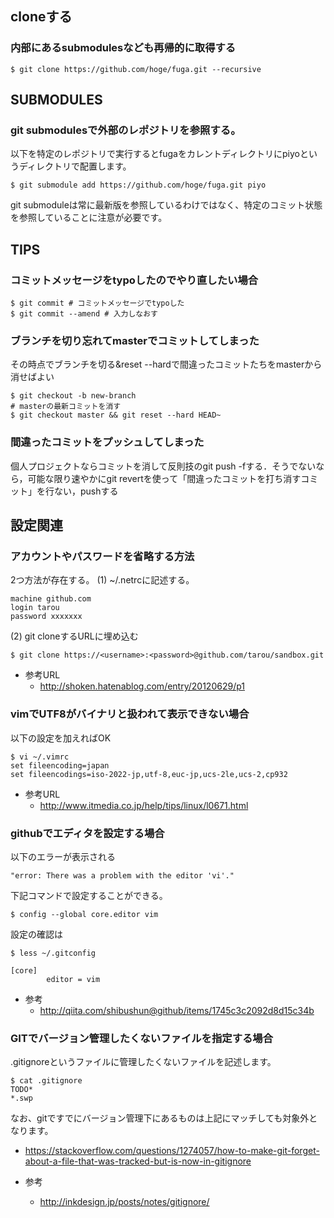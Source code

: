 

## cloneする

### 内部にあるsubmodulesなども再帰的に取得する
```
$ git clone https://github.com/hoge/fuga.git --recursive
```

## SUBMODULES

### git submodulesで外部のレポジトリを参照する。
以下を特定のレポジトリで実行するとfugaをカレントディレクトリにpiyoというディレクトリで配置します。
```
$ git submodule add https://github.com/hoge/fuga.git piyo
```

git submoduleは常に最新版を参照しているわけではなく、特定のコミット状態を参照していることに注意が必要です。


###


## TIPS

### コミットメッセージをtypoしたのでやり直したい場合
```
$ git commit # コミットメッセージでtypoした
$ git commit --amend # 入力しなおす
```

### ブランチを切り忘れてmasterでコミットしてしまった
その時点でブランチを切る&reset --hardで間違ったコミットたちをmasterから消せばよい
```
$ git checkout -b new-branch
# masterの最新コミットを消す
$ git checkout master && git reset --hard HEAD~
```

### 間違ったコミットをプッシュしてしまった
個人プロジェクトならコミットを消して反則技のgit push -fする．そうでないなら，可能な限り速やかにgit revertを使って「間違ったコミットを打ち消すコミット」を行ない，pushする


## 設定関連
### アカウントや️パスワードを省略する方法
2つ方法が存在する。
(1) ~/.netrcに記述する。
```
machine github.com
login tarou
password xxxxxxx
```

(2) git cloneするURLに埋め込む
```
$ git clone https://<username>:<password>@github.com/tarou/sandbox.git
```

- 参考URL
  - http://shoken.hatenablog.com/entry/20120629/p1

### vimでUTF8がバイナリと扱われて表示できない場合
以下の設定を加えればOK
```
$ vi ~/.vimrc
set fileencoding=japan
set fileencodings=iso-2022-jp,utf-8,euc-jp,ucs-2le,ucs-2,cp932 
```

- 参考URL
  - http://www.itmedia.co.jp/help/tips/linux/l0671.html

### githubでエディタを設定する場合
以下のエラーが表示される
```
"error: There was a problem with the editor 'vi'."
```

下記コマンドで設定することができる。
```
$ config --global core.editor vim
```

設定の確認は

```
$ less ~/.gitconfig

[core]
        editor = vim
```

- 参考
  - http://qiita.com/shibushun@github/items/1745c3c2092d8d15c34b

### GITでバージョン管理したくないファイルを指定する場合
.gitignoreというファイルに管理したくないファイルを記述します。

```
$ cat .gitignore
TODO*
*.swp
```

なお、gitですでにバージョン管理下にあるものは上記にマッチしても対象外となります。
- https://stackoverflow.com/questions/1274057/how-to-make-git-forget-about-a-file-that-was-tracked-but-is-now-in-gitignore

- 参考
  - http://inkdesign.jp/posts/notes/gitignore/
